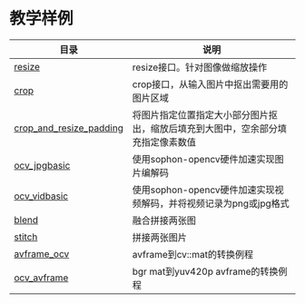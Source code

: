 # 教学样例

| 目录                                                 | 说明                                                         |
| ---------------------------------------------------- | ------------------------------------------------------------ |
| [resize](./resize)                                   | resize接口。针对图像做缩放操作                               |
| [crop](./crop)                                       | crop接口，从输入图片中抠出需要用的图片区域                   |
| [crop_and_resize_padding](./crop_and_resize_padding) | 将图片指定位置指定大小部分图片抠出，缩放后填充到大图中，空余部分填充指定像素数值 |
| [ocv_jpgbasic](./ocv_jpubasic)                       | 使用sophon-opencv硬件加速实现图片编解码                      |
| [ocv_vidbasic](./ocv_vidbasic)                       | 使用sophon-opencv硬件加速实现视频解码，并将视频记录为png或jpg格式 |
| [blend](./blend)                       | 融合拼接两张图 |
| [stitch](./stitch)                       | 拼接两张图片 |
| [avframe_ocv](./avframe_ocv/)                         | avframe到cv::mat的转换例程|
| [ocv_avframe](./ocv_avframe/)                         | bgr mat到yuv420p avframe的转换例程|


